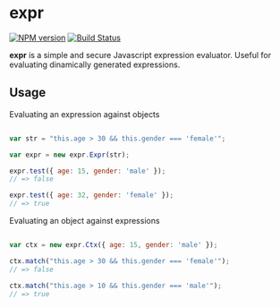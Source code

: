 expr
====

[![NPM version](https://badge.fury.io/js/node-expr.svg)](http://badge.fury.io/js/node-expr) [![Build Status](https://travis-ci.org/alantu/expr.svg?branch=master)](http://travis-ci.org/alantu/expr)

**expr** is a simple and secure Javascript expression evaluator.
Useful for evaluating dinamically generated expressions.


Usage
-----

Evaluating an expression against objects

```javascript

var str = "this.age > 30 && this.gender === 'female'";

var expr = new expr.Expr(str);

expr.test({ age: 15, gender: 'male' });
// => false

expr.test({ age: 32, gender: 'female' });
// => true

```

Evaluating an object against expressions

```javascript

var ctx = new expr.Ctx({ age: 15, gender: 'male' });

ctx.match("this.age > 30 && this.gender === 'female'");
// => false

ctx.match("this.age > 10 && this.gender === 'male'");
// => true

```